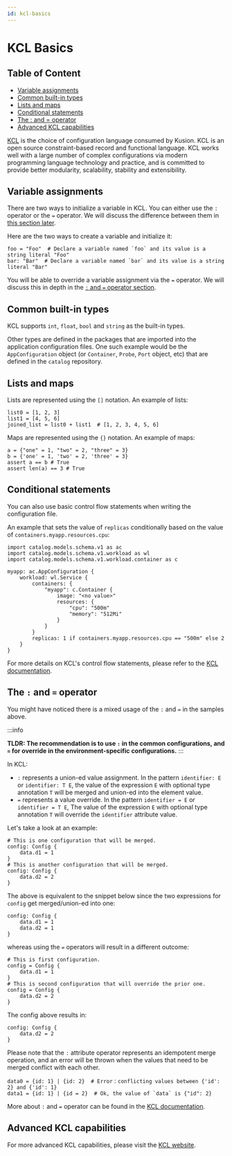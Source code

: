 ```yaml
---
id: kcl-basics
---
```


# KCL Basics

## Table of Content
- [Variable assignments](#variable-assignments)
- [Common built-in types](#common-built-in-types)
- [Lists and maps](#lists-and-maps)
- [Conditional statements](#conditional-statements)
- [The : and = operator](#the--and--operator)
- [Advanced KCL capabilities](#advanced-kcl-capabilities)

[KCL](https://kcl-lang.io/) is the choice of configuration language consumed by Kusion. KCL is an open source constraint-based record and functional language. KCL works well with a large number of complex configurations via modern programming language technology and practice, and is committed to provide better modularity, scalability, stability and extensibility.

## Variable assignments

There are two ways to initialize a variable in KCL. You can either use the `:` operator or the `=` operator. We will discuss the difference between them in [this section later](#the--and--operator).

Here are the two ways to create a variable and initialize it:
```
foo = "Foo"  # Declare a variable named `foo` and its value is a string literal "Foo"
bar: "Bar"  # Declare a variable named `bar` and its value is a string literal "Bar"
```

You will be able to override a variable assignment via the `=` operator. We will discuss this in depth in the [`:` and `=` operator section](#the--and--operator).

## Common built-in types

KCL supports `int`, `float`, `bool` and `string` as the built-in types.

Other types are defined in the packages that are imported into the application configuration files. One such example would be the `AppConfiguration` object (or `Container`, `Probe`, `Port` object, etc) that are defined in the `catalog` repository.

## Lists and maps

Lists are represented using the `[]` notation.
An example of lists:
```
list0 = [1, 2, 3]
list1 = [4, 5, 6]
joined_list = list0 + list1  # [1, 2, 3, 4, 5, 6]
```

Maps are represented using the `{}` notation.
An example of maps:
```
a = {"one" = 1, "two" = 2, "three" = 3}
b = {'one' = 1, 'two' = 2, 'three' = 3}
assert a == b # True
assert len(a) == 3 # True
```

## Conditional statements
You can also use basic control flow statements when writing the configuration file.

An example that sets the value of `replicas` conditionally based on the value of `containers.myapp.resources.cpu`:
```
import catalog.models.schema.v1 as ac
import catalog.models.schema.v1.workload as wl
import catalog.models.schema.v1.workload.container as c

myapp: ac.AppConfiguration {
    workload: wl.Service {
        containers: {
            "myapp": c.Container {
                image: "<no value>"
                resources: {
                    "cpu": "500m"
                    "memory": "512Mi"
                }
            }
        }
        replicas: 1 if containers.myapp.resources.cpu == "500m" else 2
    }
}
```

For more details on KCL's control flow statements, please refer to the [KCL documentation](https://kcl-lang.io/docs/reference/lang/tour#control-flow-statements).

## The `:` and `=` operator

You might have noticed there is a mixed usage of the `:` and `=` in the samples above.

:::info

**TLDR: The recommendation is to use `:` in the common configurations, and `=` for override in the environment-specific configurations.**
:::

In KCL:
- `:` represents a union-ed value assignment. In the pattern `identifier: E` or `identifier: T E`, the value of the expression `E` with optional type annotation `T` will be merged and union-ed into the element value.
- `=` represents a value override. In the pattern `identifier = E` or `identifier = T E`, The value of the expression `E` with optional type annotation `T` will override the `identifier` attribute value.

Let's take a look at an example:
```
# This is one configuration that will be merged.
config: Config {
    data.d1 = 1
}
# This is another configuration that will be merged.
config: Config {
    data.d2 = 2
}
```

The above is equivalent to the snippet below since the two expressions for `config` get merged/union-ed into one:
```
config: Config {
    data.d1 = 1
    data.d2 = 1
}
```

whereas using the `=` operators will result in a different outcome:
```
# This is first configuration.
config = Config {
    data.d1 = 1
}
# This is second configuration that will override the prior one.
config = Config {
    data.d2 = 2
}
```

The config above results in:
```
config: Config {
    data.d2 = 2
}
```

Please note that the `:` attribute operator represents an idempotent merge operation, and an error will be thrown when the values that need to be merged conflict with each other.

```
data0 = {id: 1} | {id: 2}  # Error：conflicting values between {'id': 2} and {'id': 1}
data1 = {id: 1} | {id = 2}  # Ok, the value of `data` is {"id": 2}
```

More about `:` and `=` operator can be found in the [KCL documentation](https://kcl-lang.io/docs/reference/lang/tour#config-operations).

## Advanced KCL capabilities

For more advanced KCL capabilities, please visit the [KCL website](https://kcl-lang.io/docs/user_docs/support/faq-kcl).